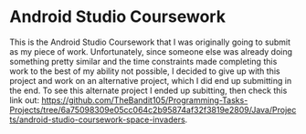# Android Studio Coursework

This is the Android Studio Coursework that I was originally going to submit as my piece of work.
Unfortunately, since someone else was already doing something pretty similar and the time constraints
made completing this work to the best of my ability not possible, I decided to give up with this
project and work on an alternative project, which I did end up submitting in the end. To see this
alternate project I ended up subitting, then check this link out: https://github.com/TheBandit105/Programming-Tasks-Projects/tree/6a75098309e05cc064c2b95874af32f3819e2809/Java/Projects/android-studio-coursework-space-invaders.
